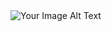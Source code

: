 <img src="https://drive.google.com/uc?id=1exofGMoebSdlAtPTEZLjeb8LwGpGG-X6" alt="Your Image Alt Text">

